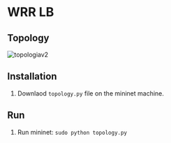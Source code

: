 # WRR LB

## Topology

![topologiav2](https://github.com/user-attachments/assets/53e7bb63-0fbb-41d9-87bb-e2cabfcd995f)


## Installation

1. Downlaod `topology.py` file on the mininet machine.

## Run 
1. Run mininet: `sudo python topology.py`
